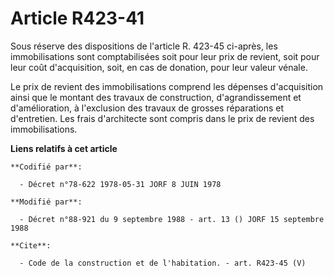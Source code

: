 # Article R423-41

Sous réserve des dispositions de l'article R. 423-45 ci-après, les immobilisations sont comptabilisées soit pour leur prix de
revient, soit pour leur coût d'acquisition, soit, en cas de donation, pour leur valeur vénale.

Le prix de revient des immobilisations comprend les dépenses d'acquisition ainsi que le montant des travaux de construction,
d'agrandissement et d'amélioration, à l'exclusion des travaux de grosses réparations et d'entretien. Les frais d'architecte
sont compris dans le prix de revient des immobilisations.

**Liens relatifs à cet article**

	**Codifié par**:

	  - Décret n°78-622 1978-05-31 JORF 8 JUIN 1978

	**Modifié par**:

	  - Décret n°88-921 du 9 septembre 1988 - art. 13 () JORF 15 septembre 1988

	**Cite**:

	  - Code de la construction et de l'habitation. - art. R423-45 (V)
